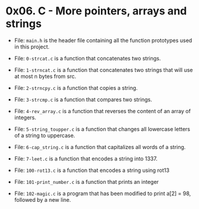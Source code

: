 # 0x06. C - More pointers, arrays and strings

- File: `main.h` is the header file containing all the function prototypes used in this project.

- File: `0-strcat.c` is a function that concatenates two strings.

- File: `1-strncat.c` is a function that concatenates two strings that will use at most n bytes from src.

- File: `2-strncpy.c` is a function that copies a string.

- File: `3-strcmp.c` is a function that compares two strings.

- File: `4-rev_array.c` is a function that reverses the content of an array of integers.

- File: `5-string_toupper.c` is a function that changes all lowercase letters of a string to uppercase.

- File: `6-cap_string.c` is a function that capitalizes all words of a string.

- File: `7-leet.c` is a function that encodes a string into 1337.

- File: `100-rot13.c` is a function that encodes a string using rot13

- File: `101-print_number.c` is a function that prints an integer

- File: `102-magic.c` is a program that has been modified to print a[2] = 98, followed by a new line.
